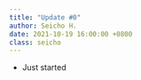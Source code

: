 ```yaml
---
title: "Update #0"
author: Seicho H.
date: 2021-10-19 16:00:00 +0800 
class: seicho
---
```


- Just started
